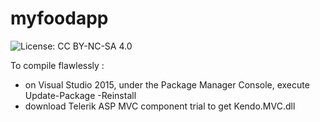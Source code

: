 # myfoodapp
![License: CC BY-NC-SA 4.0](https://img.shields.io/badge/License-CC%20BY--NC--SA%204.0-lightgrey.svg)

To compile flawlessly : 
- on Visual Studio 2015, under the Package Manager Console, execute Update-Package -Reinstall
- download Telerik ASP MVC component trial to get Kendo.MVC.dll

